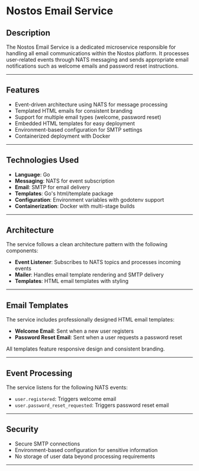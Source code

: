 # Nostos Email Service

## Description

The Nostos Email Service is a dedicated microservice responsible for handling all email communications within the Nostos platform. It processes user-related events through NATS messaging and sends appropriate email notifications such as welcome emails and password reset instructions.

---

## Features

- Event-driven architecture using NATS for message processing
- Templated HTML emails for consistent branding
- Support for multiple email types (welcome, password reset)
- Embedded HTML templates for easy deployment
- Environment-based configuration for SMTP settings
- Containerized deployment with Docker

---

## Technologies Used

- **Language**: Go
- **Messaging**: NATS for event subscription
- **Email**: SMTP for email delivery
- **Templates**: Go's html/template package
- **Configuration**: Environment variables with godotenv support
- **Containerization**: Docker with multi-stage builds

---

## Architecture

The service follows a clean architecture pattern with the following components:

- **Event Listener**: Subscribes to NATS topics and processes incoming events
- **Mailer**: Handles email template rendering and SMTP delivery
- **Templates**: HTML email templates with styling

---

## Email Templates

The service includes professionally designed HTML email templates:

- **Welcome Email**: Sent when a new user registers
- **Password Reset Email**: Sent when a user requests a password reset

All templates feature responsive design and consistent branding.

---

## Event Processing

The service listens for the following NATS events:

- `user.registered`: Triggers welcome email
- `user.password_reset_requested`: Triggers password reset email

---

## Security

- Secure SMTP connections
- Environment-based configuration for sensitive information
- No storage of user data beyond processing requirements

---

